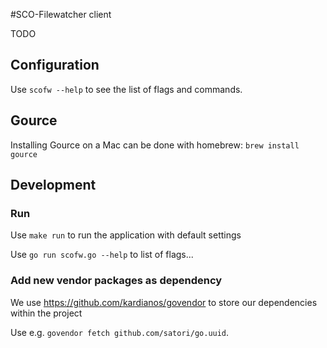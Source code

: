 #SCO-Filewatcher client

TODO

## Configuration
Use `scofw --help` to see the list of flags and commands.

## Gource
Installing Gource on a Mac can be done with homebrew: `brew install gource`

## Development

### Run

Use `make run` to run the application with default settings

Use `go run scofw.go --help` to list of flags...


### Add new vendor packages as dependency
We use https://github.com/kardianos/govendor to store our dependencies within the project

Use e.g. `govendor fetch github.com/satori/go.uuid`.
